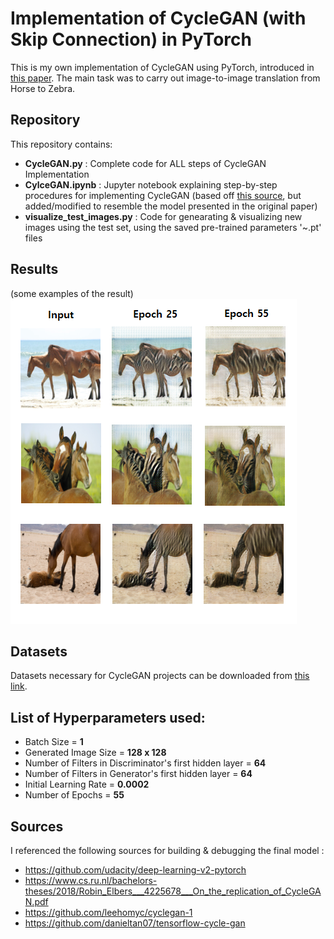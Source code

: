 # Implementation of CycleGAN (with Skip Connection) in PyTorch

This is my own implementation of CycleGAN using PyTorch, introduced in [this paper](https://arxiv.org/pdf/1703.10593.pdf).
The main task was to carry out image-to-image translation from Horse to Zebra.

## Repository 

This repository contains:
* **CycleGAN.py** : Complete code for ALL steps of CycleGAN Implementation
* **CylceGAN.ipynb** : Jupyter notebook explaining step-by-step procedures for implementing CycleGAN 
                      (based off [this source](https://github.com/udacity/deep-learning-v2-pytorch/tree/master/cycle-gan), but added/modified to resemble the model presented in the original paper)
* **visualize_test_images.py** : Code for genearating & visualizing new images using the test set, using the saved pre-trained parameters '~.pt' files 
					  
## Results

(some examples of the result)
<img src="notebook_images/skip_A2B.png">

## Datasets

Datasets necessary for CycleGAN projects can be downloaded from [this link](http://people.eecs.berkeley.edu/~taesung_park/CycleGAN/datasets/).

## List of Hyperparameters used:

* Batch Size = **1**
* Generated Image Size = **128 x 128**  
* Number of Filters in Discriminator's first hidden layer = **64**
* Number of Filters in Generator's first hidden layer = **64**
* Initial Learning Rate = **0.0002**
* Number of Epochs = **55**

## Sources

I referenced the following sources for building & debugging the final model :

* https://github.com/udacity/deep-learning-v2-pytorch
* https://www.cs.ru.nl/bachelors-theses/2018/Robin_Elbers___4225678___On_the_replication_of_CycleGAN.pdf
* https://github.com/leehomyc/cyclegan-1
* https://github.com/danieltan07/tensorflow-cycle-gan



